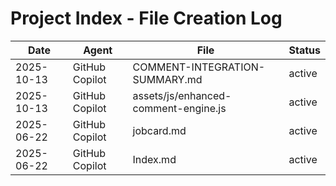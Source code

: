 # Project Index - File Creation Log

| Date | Agent | File | Status |
|------|-------|------|--------|
| 2025-10-13 | GitHub Copilot | COMMENT-INTEGRATION-SUMMARY.md | active |
| 2025-10-13 | GitHub Copilot | assets/js/enhanced-comment-engine.js | active |
| 2025-06-22 | GitHub Copilot | jobcard.md | active |
| 2025-06-22 | GitHub Copilot | Index.md | active |
